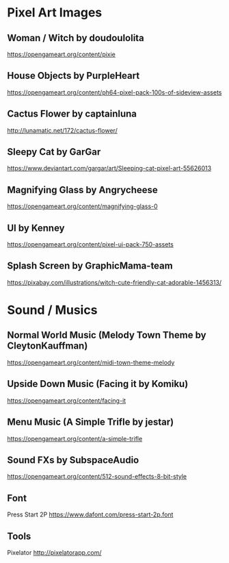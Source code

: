 # Pixel Art Images

## Woman / Witch by doudoulolita
https://opengameart.org/content/pixie

## House Objects by PurpleHeart
https://opengameart.org/content/ph64-pixel-pack-100s-of-sideview-assets

## Cactus Flower by captainluna
http://lunamatic.net/172/cactus-flower/

## Sleepy Cat by GarGar
https://www.deviantart.com/gargar/art/Sleeping-cat-pixel-art-55626013

## Magnifying Glass by Angrycheese
https://opengameart.org/content/magnifying-glass-0

## UI by Kenney
https://opengameart.org/content/pixel-ui-pack-750-assets

## Splash Screen by GraphicMama-team
https://pixabay.com/illustrations/witch-cute-friendly-cat-adorable-1456313/

# Sound / Musics

## Normal World Music (Melody Town Theme by CleytonKauffman)
https://opengameart.org/content/midi-town-theme-melody

## Upside Down Music (Facing it by Komiku)
https://opengameart.org/content/facing-it

## Menu Music (A Simple Trifle by jestar)
https://opengameart.org/content/a-simple-trifle

## Sound FXs by SubspaceAudio
https://opengameart.org/content/512-sound-effects-8-bit-style

## Font
Press Start 2P
https://www.dafont.com/press-start-2p.font

## Tools
Pixelator
http://pixelatorapp.com/

